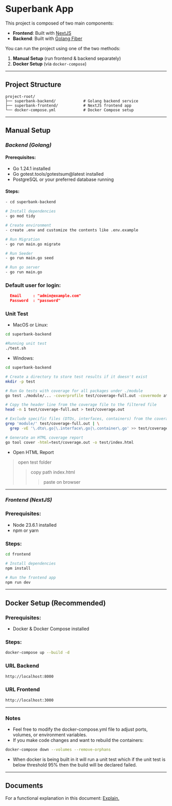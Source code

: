 # Superbank App

This project is composed of two main components:
- **Frontend**: Built with [NextJS](https://nextjs.org/)
- **Backend**: Built with [Golang Fiber](https://gofiber.io/)

You can run the project using one of the two methods:
1. **Manual Setup** (run frontend & backend separately)
2. **Docker Setup** (via `docker-compose`)

---

## Project Structure
```
project-root/
├── superbank-backend/            # Golang backend service
├── superbank-frontend/           # NextJS frontend app
└── docker-compose.yml            # Docker Compose setup
```

---

## Manual Setup

### ***Backend (Golang)***

#### Prerequisites:
- Go 1.24.1 installed
- Go gotest.tools/gotestsum@latest installed
- PostgreSQL or your preferred database running

#### Steps:

```bash
- cd superbank-backend

# Install dependencies
- go mod tidy

# Create environment
- create .env and customize the contents like .env.example

# Run Migration
- go run main.go migrate

# Run Seeder
- go run main.go seed

# Run go server
- go run main.go
```

### Default user for login:
```json
  Email     : "admin@example.com"
  Password  : "password"
```

### Unit Test
- MacOS or Linux:
```bash
cd superbank-backend

#Running unit test
./test.sh
```
- Windows:
```bash
cd superbank-backend

# Create a directory to store test results if it doesn't exist
mkdir -p test

# Run Go tests with coverage for all packages under ./module
go test ./module/... -coverprofile test/coverage-full.out -covermode atomic -coverpkg ./...

# Copy the header line from the coverage file to the filtered file
head -n 1 test/coverage-full.out > test/coverage.out

# Exclude specific files (DTOs, interfaces, containers) from the coverage report
grep 'module/' test/coverage-full.out | \
  grep -vE '\.dto\.go|\.interface\.go|\.container\.go' >> test/coverage.out

# Generate an HTML coverage report
go tool cover -html=test/coverage.out -o test/index.html

```
- Open HTML Report
> open test folder
>> copy path index.html
>>> paste on browser

---

### ***Frontend (NextJS)***

### Prerequisites:
- Node 23.6.1 installed
- npm or yarn

### Steps:
```bash
cd frontend

# Install dependencies
npm install

# Run the frontend app
npm run dev
```

---

## Docker Setup (Recommended)

### Prerequisites:
- Docker & Docker Compose installed

### Steps:
```bash
docker-compose up --build -d
```

### URL Backend
```bash
http://localhost:8000
```

### URL Frontend
```bash
http://localhost:3000
```

---

### Notes
- Feel free to modify the docker-compose.yml file to adjust ports, volumes, or environment variables.
- If you make code changes and want to rebuild the containers: 
```bash
docker-compose down --volumes --remove-orphans
```
- When docker is being built in it will run a unit test which if the unit test is below threshold 95% then the build will be declared failed.

---
## Documents
For a functional explanation in this document: [Explain.](documents/explaint.md)